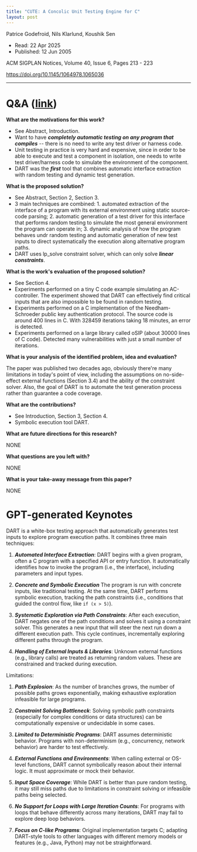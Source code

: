```yaml
---
title: "CUTE: A Concolic Unit Testing Engine for C"
layout: post
---
```


Patrice Godefroid, Nils Klarlund, Koushik Sen

* Read: 22 Apr 2025
* Published: 12 Jun 2005

ACM SIGPLAN Notices, Volume 40, Issue 6, Pages 213 - 223

https://doi.org/10.1145/1064978.1065036

---

# Q&A ([link](https://cseweb.ucsd.edu/~wgg/CSE210/howtoread.html))

**What are the motivations for this work?** 

* See Abstract, Introduction.
* Want to have ***completely automatic testing on any program that compiles*** -- there is no need to write any test driver or harness code.
* Unit testing in practice is very hard and expensive, since in order to be able to execute and test a component in isolation, one needs to write test driver/harness code to simulate the environment of the component.
* DART was the ***first*** tool that combines automatic interface extraction with random testing and dynamic test generation.

**What is the proposed solution?**

* See Abstract, Section 2, Section 3. 
* 3 main techniques are combined: 1. automated extraction of the interface of a program with its external environment using static source-code parsing; 2. automatic generation of a test driver for this interface that performs random testing to simulate the most general environment the program can operate in; 3. dynamic analysis of how the program behaves undr random testing and automatic generation of new test inputs to direct systematically the execution along alternative program paths.
* DART uses lp_solve constraint solver, which can only solve ***linear constraints***.

**What is the work's evaluation of the proposed solution?**

* See Section 4.
* Experiments performed on a tiny C code example simulating an AC-controller. The experiment showed that DART can effectively find critical inputs that are also impossible to be found in random testing.
* Experiments performed on a C implementation of the Needham-Schroeder public key authentication protocol. The source code is around 400 lines in C. With 328459 iterations taking 18 minutes, an error is detected.
* Experiments performed on a large library called oSIP (about 30000 lines of C code). Detected many vulnerabilities with just a small number of iterations.

**What is your analysis of the identified problem, idea and evaluation?**

The paper was published two decades ago, obviously there're many limitations in today's point of view, including the assumptions on no-side-effect external functions (Section 3.4) and the ability of the constraint solver. Also, the goal of DART is to automate the test generation process rather than guarantee a code coverage.

**What are the contributions?**
* See Introduction, Section 3, Section 4.
* Symbolic execution tool DART.

**What are future directions for this research?**

NONE

**What questions are you left with?**

NONE

**What is your take-away message from this paper?**

NONE

# GPT-generated Keynotes
DART is a white-box testing approach that automatically generates test inputs to explore program execution paths. It combines three main techniques:

1. ***Automated Interface Extraction***: DART begins with a given program, often a C program with a specified API or entry function. It automatically identifies how to invoke the program (i.e., the interface), including parameters and input types.

2. ***Concrete and Symbolic Execution*** The program is run with concrete inputs, like traditional testing. At the same time, DART performs symbolic execution, tracking the path constraints (i.e., conditions that guided the control flow, like ```if (x > 5)```).

3. ***Systematic Exploration via Path Constraints***: After each execution, DART negates one of the path conditions and solves it using a constraint solver. This generates a new input that will steer the next run down a different execution path. This cycle continues, incrementally exploring different paths through the program.

4. ***Handling of External Inputs & Libraries***: Unknown external functions (e.g., library calls) are treated as returning random values. These are constrained and tracked during execution.

Limitations:

1. ***Path Explosion***: As the number of branches grows, the number of possible paths grows exponentially, making exhaustive exploration infeasible for large programs.

2. ***Constraint Solving Bottleneck***: Solving symbolic path constraints (especially for complex conditions or data structures) can be computationally expensive or undecidable in some cases.

3. ***Limited to Deterministic Programs***: DART assumes deterministic behavior. Programs with non-determinism (e.g., concurrency, network behavior) are harder to test effectively.

4. ***External Functions and Environments***: When calling external or OS-level functions, DART cannot symbolically reason about their internal logic. It must approximate or mock their behavior.

5. ***Input Space Coverage***: While DART is better than pure random testing, it may still miss paths due to limitations in constraint solving or infeasible paths being selected.

6. ***No Support for Loops with Large Iteration Counts***: For programs with loops that behave differently across many iterations, DART may fail to explore deep loop behaviors.

7. ***Focus on C-like Programs***: Original implementation targets C; adapting DART-style tools to other languages with different memory models or features (e.g., Java, Python) may not be straightforward.